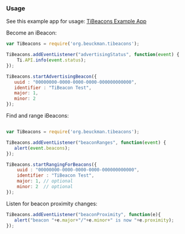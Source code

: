 ### Usage ###

See this example app for usage: [TiBeacons Example App](https://github.com/jbeuckm/TiBeacons-Example-App)

Become an iBeacon:

```javascript
var TiBeacons = require('org.beuckman.tibeacons');

TiBeacons.addEventListener("advertisingStatus", function(event) {
    Ti.API.info(event.status);
});

TiBeacons.startAdvertisingBeacon({
   uuid : "00000000-0000-0000-0000-000000000000",
   identifier : "TiBeacon Test",
   major: 1,
   minor: 2
});
```

Find and range iBeacons:

```javascript

var TiBeacons = require('org.beuckman.tibeacons');

TiBeacons.addEventListener("beaconRanges", function(event) {
   alert(event.beacons);
});

TiBeacons.startRangingForBeacons({
    uuid : "00000000-0000-0000-0000-000000000000",
    identifier : "TiBeacon Test",
    major: 1, // optional
    minor: 2  // optional
});
```

Listen for beacon proximity changes:

```javascript
TiBeacons.addEventListener("beaconProximity", function(e){
   alert("beacon "+e.major+"/"+e.minor+" is now "+e.proximity);
});
```